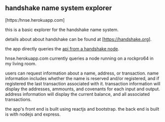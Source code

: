 ## handshake name system explorer

[https:/hnse.herokuapp.com]

this is a basic explorer for the handshake name system. 

details about about handshake can be found at [https://handshake.org].

the app directly queries the [api from a handshake node](https://hsd-dev.org/api-docs/). 

hnse.herokuapp.com currently queries a node running on a rockpro64 in my living room.

users can request information about a name, address, or transaction. name information includes whether the name is reserved and/or registered, and if registered the last transaction associated with it. transaction information will display the addresses, ammounts, and covenants for each input and output. address information will display the current balance, and all associated transactions. 

the app's front end is built using reactjs and bootstrap. the back end is built is with nodejs and express. 



